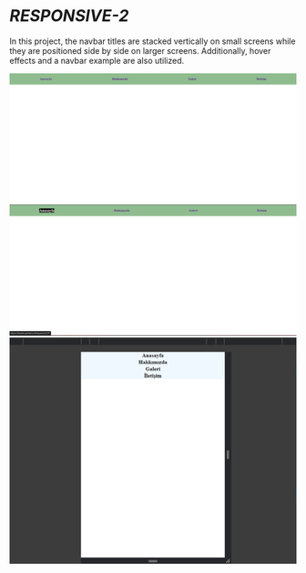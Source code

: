 <h1><i>RESPONSIVE-2</i></h1>
<p>In this project, the navbar titles are stacked vertically on small screens while they are positioned side by side on larger screens. Additionally, hover effects and a navbar example are also utilized. </p>
<img src="SS1.png">
<img src="SS2.png">
<img src="SS3.png">
